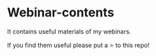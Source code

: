 # Webinar-contents
It contains useful materials of my webinars.

If you find them useful please put a ⭐ to this repo!

